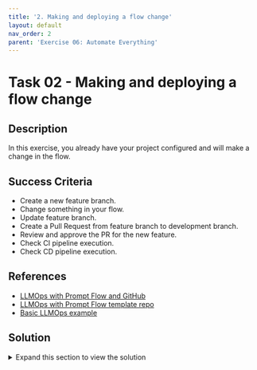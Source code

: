 ```yaml
---
title: '2. Making and deploying a flow change'
layout: default
nav_order: 2
parent: 'Exercise 06: Automate Everything'
---
```


# Task 02 - Making and deploying a flow change

## Description

In this exercise, you already have your project configured and will make a change in the flow.

## Success Criteria

* Create a new feature branch.
* Change something in your flow.
* Update feature branch.
* Create a Pull Request from feature branch to development branch.
* Review and approve the PR for the new feature.
* Check CI pipeline execution.
* Check CD pipeline execution.

## References
- [LLMOps with Prompt Flow and GitHub](https://learn.microsoft.com/en-us/azure/machine-learning/prompt-flow/how-to-end-to-end-llmops-with-prompt-flow)
- [LLMOps with Prompt Flow template repo](https://github.com/microsoft/llmops-promptflow-template)
- [Basic LLMOps example](https://github.com/Azure/llmops-gha-demo/blob/main/docs/e2e_llmops_with_promptflow.md)

## Solution

<details markdown="block">
<summary>Expand this section to view the solution</summary>

##### 1) Create a new feature branch

1. In order to do that, run the following bash script.

<div style="border: 1px solid black; padding: 10px;">
<pre>
%%bash

cd llmops-project

echo "> Creating a feature branch"
git checkout -b feature-ABCD

echo "> Pushing the development branch to the remote repository"
git push origin feature-ABCD
</pre>
</div>

2. Change something in your flow.

In this step, make a change in the entity_extraction flow, such as renaming one of the nodes.

3. Update feature branch.

In order to do that, run the following bash script.

<div style="border: 1px solid black; padding: 10px;">
<pre>
%%bash
cd llmops-project
git add .
git commit -m "updating config"
git push origin feature-ABCD
</pre>
</div>

4. Create a Pull Request from the feature branch to the development branch.

Go to the project repository on GitHub.com to create the pull request.

![LLMOps Workshop](images/lab6grab13.png)

![LLMOps Workshop](images/lab6grab14.png)

After creating the Pull Request, you will notice that the Pull Request flow has been initiated.

![LLMOps Workshop](images/lab6grab15.png)

5. Review and approve the PR for the new feature.

![LLMOps Workshop](images/lab6grab16.png)

6. Check CI pipeline execution.

Check the execution of the CI pipeline in the GitHub actions option.

![LLMOps Workshop](images/lab6grab17.png)

7. Check CD pipeline execution.

Check the execution of the deployment pipeline in the GitHub actions option.

![LLMOps Workshop](images/lab6grab18.png)

Click on each of the pipelines to view the log and the artifacts with the results of the evaluations.

Congratulations all exercises are now complete.

</details>

